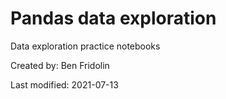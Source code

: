 # Pandas data exploration
Data exploration practice notebooks

Created by: Ben Fridolin

Last modified: 2021-07-13
